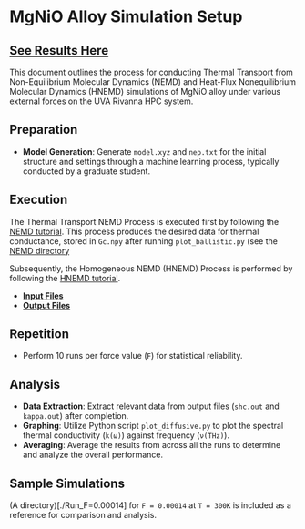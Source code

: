 # MgNiO Alloy Simulation Setup

## [See Results Here](../)

This document outlines the process for conducting Thermal Transport from Non-Equilibrium Molecular Dynamics (NEMD) and Heat-Flux Nonequilibrium Molecular Dynamics (HNEMD) simulations of MgNiO alloy under various external forces on the UVA Rivanna HPC system.

## Preparation

- **Model Generation**: Generate `model.xyz` and `nep.txt` for the initial structure and settings through a machine learning process, typically conducted by a graduate student.

## Execution 

The Thermal Transport NEMD Process is executed first by following the [NEMD tutorial](https://gpumd.org/tutorials/thermal_transport_nemd.html). This process produces the desired data for thermal conductance, stored in `Gc.npy` after running `plot_ballistic.py` (see the [NEMD directory](./ballistic) 

Subsequently, the Homogeneous NEMD (HNEMD) Process is performed by following the [HNEMD tutorial](https://gpumd.org/tutorials/thermal_transport_hnemd.html).

- [**Input Files**](https://gpumd.org/gpumd/input_files/)
- [**Output Files**](https://gpumd.org/gpumd/output_files/)

## Repetition

- Perform 10 runs per force value (`F`) for statistical reliability.

## Analysis

- **Data Extraction**: Extract relevant data from output files (`shc.out` and `kappa.out`) after completion.
- **Graphing**: Utilize Python script `plot_diffusive.py` to plot the spectral thermal conductivity (`k(ω)`) against frequency (`ν(THz)`).
- **Averaging**: Average the results from across all the runs to determine and analyze the overall performance.

## Sample Simulations

(A directory)[./Run_F=0.00014] for `F = 0.00014` at `T = 300K` is included as a reference for comparison and analysis.

